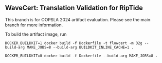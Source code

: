 WaveCert: Translation Validation for RipTide
---

This branch is for OOPSLA 2024 artifact evaluation.
Please see the main branch for more information.

To build the artifact image, run
```
DOCKER_BUILDKIT=1 docker build -f Dockerfile -t flowcert -m 32g --build-arg MAKE_JOBS=8 --build-arg BUILDKIT_INLINE_CACHE=1 .
```

```
DOCKER_BUILDKIT=0 docker build -f Dockerfile --build-arg MAKE_JOBS=8 .
```
